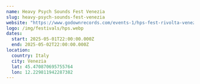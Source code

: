 ```yaml
---
name: Heavy Psych Sounds Fest Venezia
slug: heavy-psych-sounds-fest-venezia
website: "https://www.godownrecords.com/events-1/hps-fest-rivolta-venezia"
logo: /img/festivals/hps.webp
dates:
  start: 2025-05-01T22:00:00.000Z
  end: 2025-05-02T22:00:00.000Z
location:
  country: Italy
  city: Venezia
  lat: 45.470870695755764
  lon: 12.229811942287382
---
```

